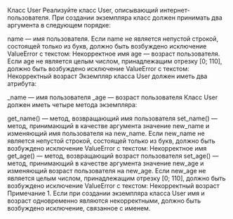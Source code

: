 Класс User
Реализуйте класс User, описывающий интернет-пользователя. При создании экземпляра класс должен принимать два аргумента в следующем порядке:

name — имя пользователя. Если name не является непустой строкой, состоящей только из букв, должно быть возбуждено исключение ValueError с текстом:
Некорректное имя
age — возраст пользователя. Если age не является целым числом, принадлежащим отрезку [0; 110], должно быть возбуждено исключение ValueError с текстом:
Некорректный возраст
Экземпляр класса User должен иметь два атрибута:

_name — имя пользователя
_age — возраст пользователя
Класс User должен иметь четыре метода экземпляра:

get_name() — метод, возвращающий имя пользователя
set_name() — метод, принимающий в качестве аргумента значение new_name и изменяющий имя пользователя на new_name. Если new_name не является непустой строкой, состоящей только из букв, должно быть возбуждено исключение ValueError с текстом:
Некорректное имя
get_age() — метод, возвращающий возраст пользователя
set_age() — метод, принимающий в качестве аргумента значение new_age и изменяющий возраст пользователя на new_age. Если new_age не является целым числом, принадлежащим отрезку [0; 110], должно быть возбуждено исключение ValueError с текстом:
Некорректный возраст
Примечание 1. Если при создании экземпляра класса User имя и возраст одновременно являются некорректными, должно быть возбуждено исключение, связанное с именем.